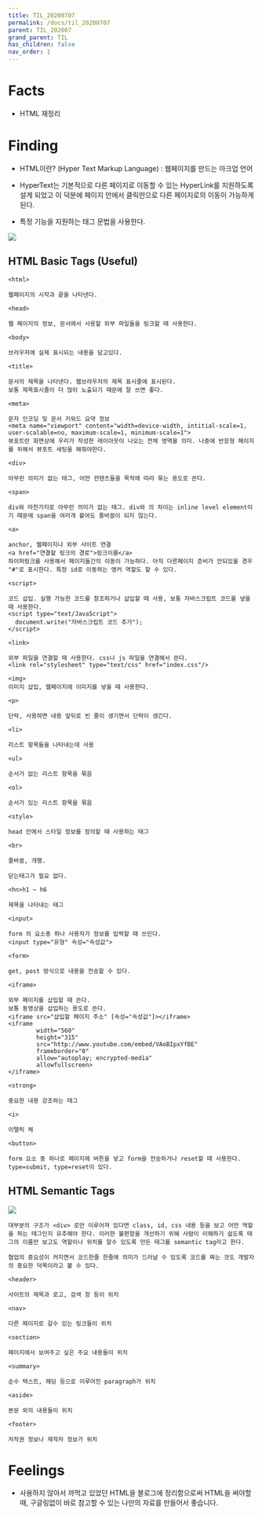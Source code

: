 ```yaml
---
title: TIL_20200707
permalink: /docs/til_20200707
parent: TIL_202007
grand_parent: TIL
has_children: false
nav_order: 1
---
```


# Facts

- HTML 재정리

# Finding

- HTML이란? (Hyper Text Markup Language) : 웹페이지를 만드는 마크업 언어

- HyperText는 기본적으로 다른 페이지로 이동할 수 있는 HyperLink를 지원하도록 설계 되었고 이 덕분에 페이지 안에서 클릭만으로 다른 페이지로의 이동이 가능하게 된다.

- 특정 기능을 지원하는 태그 문법을 사용한다.

![](_images/20200707/image1.png)

## HTML Basic Tags (Useful)

```
<html>

웹페이지의 시작과 끝을 나타낸다.

<head>

웹 페이지의 정보, 문서에서 사용할 외부 파일들을 링크할 때 사용한다.

<body>

브라우저에 실제 표시되는 내용을 담고있다.

<title>

문서의 제목을 나타낸다. 웹브라우저의 제목 표시줄에 표시된다.
보통 제목표시줄이 더 많이 노출되기 때문에 잘 쓰면 좋다.

<meta>

문자 인코딩 및 문서 키워드 요약 정보
<meta name="viewport" content="width=device-width, intitial-scale=1, user-scalable=no, maximum-scale=1, minimum-scale=1">
뷰포트란 화면상에 우리가 작성한 레이아웃이 나오는 전체 영역을 의미. 나중에 반응형 페이지를 위해서 뷰포트 세팅을 해줘야한다.

<div>

아무런 의미가 없는 태그, 어떤 컨텐츠들을 목적에 따라 묶는 용도로 쓴다.

<span>

div와 마찬가지로 아무런 의미가 없는 태그. div와 의 차이는 inline level element이기 때문에 span을 여러개 붙여도 줄바꿈이 되지 않는다.

<a>

anchor, 웹페이지나 외부 사이트 연결
<a href="연결할 링크의 경로">링크이름</a>
하이퍼링크를 사용해서 페이지들간의 이동이 가능하다. 아직 다른페이지 준비가 안되있을 경우 "#"로 표시한다. 특정 id로 이동하는 앵커 역할도 할 수 있다.

<script>

코드 삽입. 실행 가능한 코드를 참조하거나 삽입할 때 사용, 보통 자바스크립트 코드를 넣을 때 사용한다.
<script type="text/JavaScript">
  document.write("자바스크립트 코드 추가");
</script>

<link>

외부 파일을 연결할 때 사용한다. css나 js 파일을 연결해서 쓴다.
<link rel="stylesheet" type="text/css" href="index.css"/>

<img>
이미지 삽입, 웹페이지에 이미지를 넣을 때 사용한다.

<p>

단락, 사용하면 내용 앞뒤로 빈 줄이 생기면서 단락이 생긴다.

<li>

리스트 항목들을 나타내는데 사용

<ul>

순서가 없는 리스트 항목을 묶음

<ol>

순서가 있는 리스트 항목을 묶음

<style>

head 안에서 스타일 정보를 정의할 때 사용하는 태그

<br>

줄바꿈, 개행.

닫는태그가 필요 없다.

<hn>h1 ~ h6

제목을 나타내는 태그

<input>

form 의 요소중 하나 사용자가 정보를 입력할 때 쓰인다.
<input type="유형" 속성="속성값">

<form>

get, post 방식으로 내용을 전송할 수 있다.

<iframe>

외부 페이지를 삽입할 때 쓴다.
보통 동영상을 삽입하는 용도로 쓴다.
<iframe src="삽입할 페이지 주소" [속성="속성값"]></iframe>
<iframe
        width="560"
        height="315"
        src="http://www.youtube.com/embed/VAoBIpxYfBE"
        frameborder="0"
        allow="autoplay; encrypted-media"
        allowfullscreen>
</iframe>

<strong>

중요한 내용 강조하는 태그

<i>

이탤릭 체

<button>

form 요소 중 하나로 페이지에 버튼을 넣고 form을 전송하거나 reset할 때 사용한다.
type=submit, type=reset이 있다.

```

## HTML Semantic Tags

![](_images/20200707/image2.png)

```
대부분의 구조가 <div> 로만 이루어져 있다면 class, id, css 내용 등을 보고 어떤 역할을 하는 태그인지 유추해야 한다. 이러한 불편함을 개선하기 위해 사람이 이해하기 쉽도록 태그의 이름만 보고도 역할이나 위치를 알수 있도록 만든 태그를 semantic tag라고 한다.

협업의 중요성이 커지면서 코드한줄 한줄에 의미가 드러날 수 있도록 코드를 짜는 것도 개발자의 중요한 덕목이라고 볼 수 있다.

<header>

사이트의 제목과 로고, 검색 창 등이 위치

<nav>

다른 페이지로 갈수 있는 링크들이 위치

<section>

페이지에서 보여주고 싶은 주요 내용들이 위치

<summary>

순수 텍스트, 헤딩 등으로 이루어진 paragraph가 위치

<aside>

본문 외의 내용들이 위치

<footer>

저작권 정보나 제작자 정보가 위치

```

# Feelings

- 사용하지 않아서 까먹고 있었던 HTML을 블로그에 정리함으로써 HTML을 써야할 때, 구글링없이 바로 참고할 수 있는 나만의 자료를 만들어서 좋습니다.

